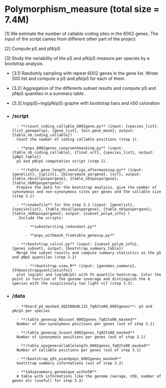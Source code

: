 # Polymorphism_measure (total size = 7.4M)

[1] We estimate the number of callable coding sites in the 6002 genes. The input of the script cames from different other part of the project.

[2] Compute pS and pN/pS

[3] Study the variability of the pS and pN/pS measure per species by a bootstrap analysis.

   - [3.1] Randomly sampling with repeat 6002 genes in the gene list.
   	Wrote 500 list and compute a pS and pN/pS for each of them.

   - [3.2] Aggregation of the differents subset results and compute pS and pNpS quantiles in a summary table.

   - [3.3] log(pS)~log(pN/pS) graphe with bootstrap bars and n50 coloration
	
- ### **/script**

		- **/count_coding_callable_6002gene.py** (input: {species_list}, {list_genepersp}, {gene_list}, {bin_gene_mask}; output: {table_nb_coding_callable})
   		Count the number of coding callable positions (step 1).

		- **pnps_6002genes_congruentmasking.py** (input: {table_nb_coding_callable}, {final.vcf}, {species_list}, output: {pNpS_table})
   		pS and pN/pS computation script (step 2).

		- **/table_gene_length_nonalign_aftermasking.py** (input: {genelist}, {splist}, {binarymask_pergene}, {vcf}; output: {table_nbcallpospergene}, {table_nbSpospergene}; {table_nbNSpospergene})
   		Prepare the data for the bootstrap analysis. give the number of synonymous and non-synonymous sites per genes and the callable size (step 3.1)

		- **/snakefile** for the step 3.1 (input: {genelist}, {specieslist}, {table_nbcallpospergene}, {table_nbSpospergene}; {table_nbNSpospergene}; output: {subset_polym_info} )
   		 Include the scripts:
		
		  	- **subsetwriting_redundant.py**

		  	- **pnps_withmask_fromtable_genexsp.py**

		- **/bootstrap_calcul.py** (input: {subset_polym_info}, {genes_subset}, output: {bootstrap_summary_table})
   		Merge the subset results and compute summary statistics as the pS and pNpS quantiles (step 3.2)

	        - **/bootstrap_view.R** (input: {genomes_summary}, {5%bootstrapquantilesinfo}}
   		plot log(pS) and log(pN/pS) with 5% quantile bootstrap. Color the point in function of the genome coverage and distinguish the 6 species with the suspiciously too light vcf (step 3.3).

- ### **/data**

		- **Enard_pS_masked_GQ150QUAL125_fq02to08_6002genes**: pS and pN/pS per species

		- **/table_genexsp_NScount_6002genes_fq02to08_masked**
   		Number of non-synonymous positions per genes (out of step 3.1)

		- **/table_genexsp_Scount_6002genes_fq02to08_masked**
   		Number of synonymous positions per genes (out of step 3.1)

		- **/table_spxgenecallablelength_6002genes_fq02to08_masked**
   		Number of callable positions per genes (out of step 3.1)

		- **/bootstrap_q5%_psandpnps_6002genes_masked**
   		bootstrap summary informations (out of step 3.2)

		- **144spsummary_genomique_withn50**
   		A table with informations like the genome coerage, n50, number of genes etc (usefull for step 3.3)
		
